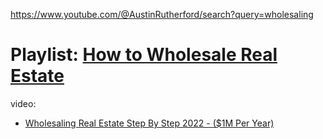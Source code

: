 https://www.youtube.com/@AustinRutherford/search?query=wholesaling

# Playlist: [How to Wholesale Real Estate](https://www.youtube.com/playlist?list=PLHDdCpOtkeQThUzsPMJVlsbyJYoU7fmW7)

video:
- [Wholesaling Real Estate Step By Step 2022 - ($1M Per Year)](https://youtu.be/vUt-wwdunSU)
